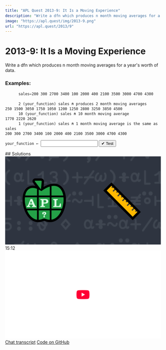 ```yaml
---
title: "APL Quest 2013-9: It Is a Moving Experience"
description: "Write a dfn which produces n month moving averages for a year's worth of data."
image: "https://apl.quest/img/2013-9.png"
url: "https://apl.quest/2013/9"
---
```


# <span class=s>2013-</span>9: It Is a Moving Experience

Write a dfn which produces n month moving averages for a year's worth of data.

### Examples:

```APL
      sales←200 300 2700 3400 100 2000 400 2100 3500 3000 4700 4300
	  
      2 (your_function) sales ⍝ produces 2 month moving averages
250 1500 3050 1750 1050 1200 1250 2800 3250 3850 4500
      10 (your_function) sales ⍝ 10 month moving average
1770 2220 2620
      1 (your_function) sales ⍝ 1 month moving average is the same as sales
200 300 2700 3400 100 2000 400 2100 3500 3000 4700 4300
```
<div class="pdiv">
  <code onclick="p_Input.focus()">your_function ← </code><input id="p_Input" autocomplete="off" spellcheck="false" oninput="this.parentElement.querySelector`button`.disabled=false;localStorage.setItem(window.location.pathname,this.value)" onkeypress="subm(event)">
  <button onclick="alert$.next`Testing…`;submitSolution`p`" class="md-button md-button--primary">&#x2714; Test</button>
</div>
<blockquote id="p_Output"></blockquote>
## Solutions
<div onclick="play(this)" title="Video on YouTube" class="yt">
<img alt="Video Thumbnail" src="../../img/2013-9.png">
<time>15:12</time>
<img alt="YouTube" src="../../img/yt-big.png">
</div>
<a href="https://chat.stackexchange.com/transcript/52405?m=60790499#60790499" target="_blank" class="md-button md-button--primary">Chat transcript</a>
<a href="https://github.com/abrudz/apl_quest/blob/main/2013/9.apl" target="_blank" class="md-button md-button--primary right">Code on GitHub</a>

<script>
    testCases={"a":[["2","200 300 2700 3400 100 2000 400 2100 3500 3000 4700 4300"],["10","200 300 2700 3400 100 2000 400 2100 3500 3000 4700 4300"],["?12","200 300 2700 3400 100 2000 400 2100 3500 3000 4700 4300"],["?10","?12⍴10000"],["5","?12⍴10000"]],"b":[["1","200 300 2700 3400 100 2000 400 2100 3500 3000 4700 4300"],["12","200 300 2700 3400 100 2000 400 2100 3500 3000 4700 4300"],["1","?12⍴10000"],["12","?12⍴10000"],["1","10⍴0"],["12","¯500+?12⍴1000"],["1","¯500+?12⍴1000"]],"f":"{(⍺+/⍵)÷⍺}"}
    p_Input.value=localStorage.getItem(window.location.pathname)
    play=e=>e.outerHTML=`<iframe src="https://www.youtube.com/embed/txZiCW12lTE?list=PLYKQVqyrAEj9wDIUyLDGtDAFTKY38BUMN&autoplay=1" title="<span class=s>2013-</span>9: It Is a Moving Experience (APL Quest 2013-9)" frameborder="0" allow="accelerometer; autoplay; clipboard-write; encrypted-media; gyroscope; picture-in-picture; web-share" referrerpolicy="strict-origin-when-cross-origin" allowfullscreen></iframe>`
</script>
